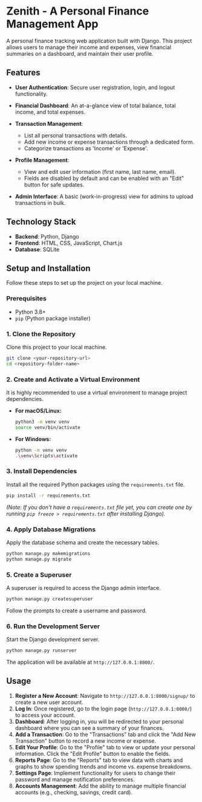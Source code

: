 # Zenith - A Personal Finance Management App

A personal finance tracking web application built with Django. This project allows users to manage their income and expenses, view financial summaries on a dashboard, and maintain their user profile.

## Features
-   **User Authentication**: Secure user registration, login, and logout functionality.
-   **Financial Dashboard**: An at-a-glance view of total balance, total income, and total expenses.
-   **Transaction Management**:
    -   List all personal transactions with details.
    -   Add new income or expense transactions through a dedicated form.
    -   Categorize transactions as 'Income' or 'Expense'.
-   **Profile Management**:
    -   View and edit user information (first name, last name, email).
    -   Fields are disabled by default and can be enabled with an "Edit" button for safe updates.

-   **Admin Interface**: A basic (work-in-progress) view for admins to upload transactions in bulk.

## Technology Stack

-   **Backend**: Python, Django
-   **Frontend**: HTML, CSS, JavaScript, Chart.js
-   **Database**: SQLite

## Setup and Installation

Follow these steps to set up the project on your local machine.

### Prerequisites

-   Python 3.8+
-   `pip` (Python package installer)

### 1. Clone the Repository

Clone this project to your local machine.
```bash
git clone <your-repository-url>
cd <repository-folder-name>
```

### 2. Create and Activate a Virtual Environment

It is highly recommended to use a virtual environment to manage project dependencies.

-   **For macOS/Linux:**
    ```bash
    python3 -m venv venv
    source venv/bin/activate
    ```

-   **For Windows:**
    ```bash
    python -m venv venv
    .\venv\Scripts\activate
    ```

### 3. Install Dependencies

Install all the required Python packages using the `requirements.txt` file.
```bash
pip install -r requirements.txt
```
*(Note: If you don't have a `requirements.txt` file yet, you can create one by running `pip freeze > requirements.txt` after installing Django).*

### 4. Apply Database Migrations

Apply the database schema and create the necessary tables.
```bash
python manage.py makemigrations
python manage.py migrate
```

### 5. Create a Superuser

A superuser is required to access the Django admin interface.
```bash
python manage.py createsuperuser
```
Follow the prompts to create a username and password.

### 6. Run the Development Server

Start the Django development server.
```bash
python manage.py runserver
```
The application will be available at `http://127.0.0.1:8000/`.

## Usage

1.  **Register a New Account**: Navigate to `http://127.0.0.1:8000/signup/` to create a new user account.
2.  **Log In**: Once registered, go to the login page (`http://127.0.0.1:8000/`) to access your account.
3.  **Dashboard**: After logging in, you will be redirected to your personal dashboard where you can see a summary of your finances.
4.  **Add a Transaction**: Go to the "Transactions" tab and click the "Add New Transaction" button to record a new income or expense.
5.  **Edit Your Profile**: Go to the "Profile" tab to view or update your personal information. Click the "Edit Profile" button to enable the fields.
6.  **Reports Page**: Go to the "Reports" tab to view data with charts and graphs to show spending trends and income vs. expense breakdowns.
7.   **Settings Page**: Implement functionality for users to change their password and manage notification preferences.
8.   **Accounts Management**: Add the ability to manage multiple financial accounts (e.g., checking, savings, credit card).
